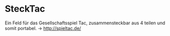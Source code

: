 # SteckTac
Ein Feld für das Gesellschaftsspiel Tac, zusammensteckbar aus 4 teilen und somit portabel. -> http://spieltac.de/
